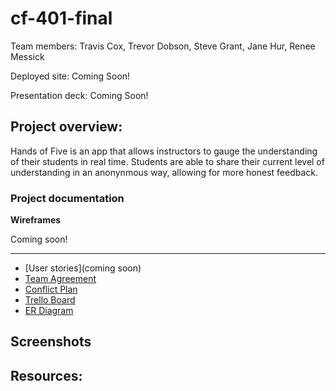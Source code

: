 # cf-401-final
Team members: Travis Cox, Trevor Dobson, Steve Grant, Jane Hur, Renee Messick


Deployed site: Coming Soon!

Presentation deck: Coming Soon!

## Project overview:

Hands of Five is an app that allows instructors to gauge the understanding of their students in real time. Students are able to share their current level of understanding in an anonynmous way, allowing for more honest feedback.

### Project documentation

**Wireframes**

Coming soon!

---

- [User stories](coming soon)
- [Team Agreement](projectDocs/TeamAgreement.md)
- [Conflict Plan](projectDocs/conflictPlan.md)
- [Trello Board](https://trello.com/b/Rm0s1xSj/cf-401-final)
- [ER Diagram](Soon!)


## Screenshots



## Resources:

